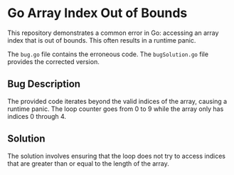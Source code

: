 # Go Array Index Out of Bounds

This repository demonstrates a common error in Go: accessing an array index that is out of bounds.  This often results in a runtime panic.

The `bug.go` file contains the erroneous code.  The `bugSolution.go` file provides the corrected version.

## Bug Description
The provided code iterates beyond the valid indices of the array, causing a runtime panic.  The loop counter goes from 0 to 9 while the array only has indices 0 through 4.

## Solution
The solution involves ensuring that the loop does not try to access indices that are greater than or equal to the length of the array.